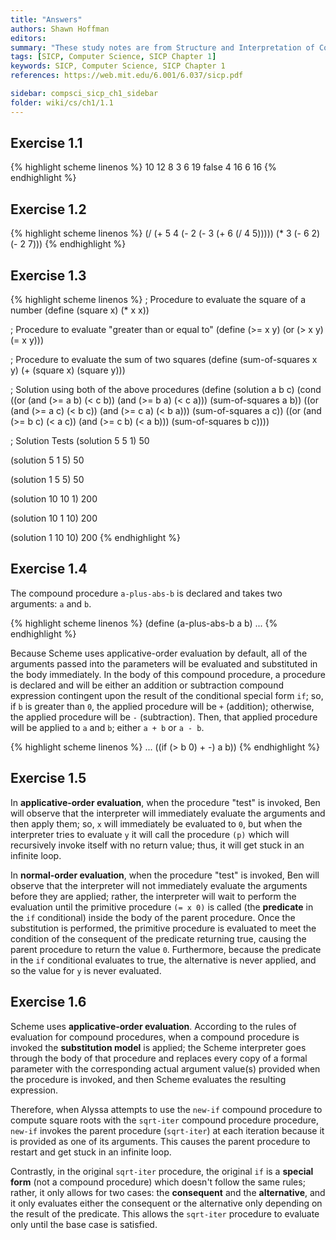 ```yaml
---
title: "Answers"
authors: Shawn Hoffman
editors: 
summary: "These study notes are from Structure and Interpretation of Computer Programs - 2nd Edition (MIT Electrical Engineering and Computer Science) by Abelson, H. and Sussman, G."
tags: [SICP, Computer Science, SICP Chapter 1]
keywords: SICP, Computer Science, SICP Chapter 1
references: https://web.mit.edu/6.001/6.037/sicp.pdf

sidebar: compsci_sicp_ch1_sidebar
folder: wiki/cs/ch1/1.1
---
```


## Exercise 1.1

{% highlight scheme linenos %}
10
12
8
3
6
19
false
4
16
6
16
{% endhighlight %}

## Exercise 1.2

{% highlight scheme linenos %}
(/ (+ 5 4 (- 2 (- 3 (+ 6 (/ 4 5))))) (* 3 (- 6 2) (- 2 7)))
{% endhighlight %}

## Exercise 1.3

{% highlight scheme linenos %}
; Procedure to evaluate the square of a number
(define (square x) (* x x))

; Procedure to evaluate "greater than or equal to"
(define (>= x y)
    (or (> x y) (= x y)))

; Procedure to evaluate the sum of two squares
(define (sum-of-squares x y)
  (+ (square x) (square y)))

; Solution using both of the above procedures
(define (solution a b c)
  (cond ((or (and (>= a b) (< c b)) (and (>= b a) (< c a)))
         (sum-of-squares a b))
        ((or (and (>= a c) (< b c)) (and (>= c a) (< b a)))
         (sum-of-squares a c))
        ((or (and (>= b c) (< a c)) (and (>= c b) (< a b)))
         (sum-of-squares b c))))

; Solution Tests
(solution 5 5 1)
50

(solution 5 1 5)
50

(solution 1 5 5)
50

(solution 10 10 1)
200

(solution 10 1 10)
200

(solution 1 10 10)
200
{% endhighlight %}

## Exercise 1.4

The compound procedure `a-plus-abs-b` is declared and takes two arguments: `a` and `b`.

{% highlight scheme linenos %}
(define (a-plus-abs-b a b)
...
{% endhighlight %}

Because Scheme uses applicative-order evaluation by default, all of the arguments passed into the parameters will be evaluated and substituted in the body immediately. In the body of this compound procedure, a procedure is declared and will be either an addition or subtraction compound expression contingent upon the result of the conditional special form `if`; so, if `b` is greater than `0`, the applied procedure will be `+` (addition); otherwise, the applied procedure will be `-` (subtraction). Then, that applied procedure will be applied to `a` and `b`; either `a + b` or `a - b`.

{% highlight scheme linenos %}
...
    ((if (> b 0) + -) a b))
{% endhighlight %}

## Exercise 1.5

In **applicative-order evaluation**, when the procedure "test" is invoked, Ben will observe that the interpreter will immediately evaluate the arguments and then apply them; so, `x` will immediately be evaluated to `0`, but when the interpreter tries to evaluate `y` it will call the procedure `(p)` which will recursively invoke itself with no return value; thus, it will get stuck in an infinite loop.

In **normal-order evaluation**, when the procedure "test" is invoked, Ben will observe that the interpreter will not immediately evaluate the arguments before they are applied; rather, the interpreter will wait to perform the evaluation until the primitive procedure `(= x 0)` is called (the **predicate** in the `if` conditional) inside the body of the parent procedure. Once the substitution is performed, the primitive procedure is evaluated to meet the condition of the consequent of the predicate returning true, causing the parent procedure to return the value `0`. Furthermore, because the predicate in the `if` conditional evaluates to true, the alternative is never applied, and so the value for `y` is never evaluated.

## Exercise 1.6

Scheme uses **applicative-order evaluation**. According to the rules of evaluation for compound procedures, when a compound procedure is invoked the **substitution model** is applied; the Scheme interpreter goes through the body of that procedure and replaces every copy of a formal parameter with the corresponding actual argument value(s) provided when the procedure is invoked, and then Scheme evaluates the resulting expression.

Therefore, when Alyssa attempts to use the `new-if` compound procedure to compute square roots with the `sqrt-iter` compound procedure procedure, `new-if` invokes the parent procedure (`sqrt-iter`) at each iteration because it is provided as one of its arguments. This causes the parent procedure to restart and get stuck in an infinite loop.

Contrastly, in the original `sqrt-iter` procedure, the original `if` is a **special form** (not a compound procedure) which doesn't follow the same rules; rather, it only allows for two cases: the **consequent** and the **alternative**, and it only evaluates either the consequent or the alternative only depending on the result of the predicate. This allows the `sqrt-iter` procedure to evaluate only until the base case is satisfied.

